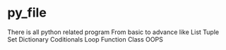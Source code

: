 # py_file
There is all python related program
From basic to advance like
List
Tuple
Set
Dictionary
Coditionals
Loop
Function
Class
OOPS
